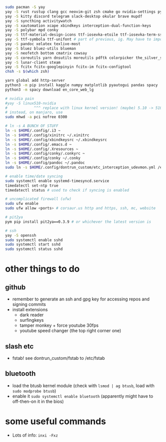```sh
sudo pacman -S yay
yay -S rust rustup clang gcc neovim-git zsh cmake go nvidia-settings python-pip tk certbot ispell aspell 
yay -S kitty discord telegram slack-desktop okular brave mupdf 
yay -S syncthing activitywatch 
yay -S xautomation xcape xbindkeys interception-dual-function-keys
yay -S polybar mpd conky
yay -S ttf-material-design-icons ttf-iosevka-etoile ttf-iosevka-term-ss12 ttf-iosevka-aile
yay -S ttf-symbola ttf-unifont # part of previous, ig. May have to import keys manually: https://unix.stackexchange.com/a/617320
yay -S pandoc xelatex texlive-most
yay -S bluez bluez-utils blueman
yay -S neofetch bottom cmatrix cowsay
yay -S coreutils yarn dnsutils moreutils pdftk colorpicker the_silver_searcher fd hyperfine wget tree ffmpeg fzf unzip xclip tig bat jq entr xorg-xev zoxide lsd dust duf gping ngrok rm-improved flameshot
yay -S lunar-client steam
yay -S fcitx fcitx-googlepinyin fcitx-im fcitx-configtool
chsh -s $(which zsh)

yarn global add http-server
python3 -m pip install kaggle numpy matplotlib pyautogui pandas spacy
python3 -m spacy download en_core_web_lg

# nvidia pain
#yay -S linux510-nvidia
#            ^^^ replace with linux kernel version! (maybe) 5.10 -> 510 DOESNT WORK
# instead, on manjaro, use
sudo mhwd -a pci nofree 0300

# ln -s A BUNCH OF STUFF
ln -s $HOME/.config/.i3 ~
ln -s $HOME/.config/xinitrc ~/.xinitrc
ln -s $HOME/.config/xbindkeysrc ~/.xbindkeysrc
ln -s $HOME/.config/.emacs.d ~
ln -s $HOME/.config/.Xresources ~
ln -s $HOME/.config/conky/.conkyrc ~
ln -s $HOME/.config/conky ~/.conky
ln -s $HOME/.config/pandoc ~/.pandoc
sudo ln -s $HOME/.config/dontrun_custom/etc_interception_udevmon.yml /etc/interception/udevmon.yaml

# enable time/date syncing
sudo systemctl enable systemd-timesyncd.service
timedatectl set-ntp true
timedatectl status # used to check if syncing is enabled

# uncomplicated firewall (ufw)
sudo ufw enable
sudo ufw allow <ports> # corsaur.us http and https, ssh, mc, website

# pit2ya
pym pip install pit2ya==0.3.9 # or whichever the latest version is

# ssh 
yay -S openssh
sudo systemctl enable sshd 
sudo systemctl start sshd
sudo systemctl status sshd
```

# other things to do
## github
- remember to generate an ssh and gpg key for accessing repos and signing commits
- install extensions
    - dark reader
    - surfingkeys
    - tamper monkey + force youtube 30fps
    - youtube speed changer (the top right corner one)

## slash etc
- fstab! see dontrun_custom/fstab to /etc/fstab

## bluetooth
- load the btusb kernel module (check with `lsmod | ag btusb`, load with `sudo modprobe btusb`)
- enable it `sudo systemctl enable bluetooth` (apparently might have to off-then-on it in the bios)

# some useful commands
- Lots of info: `inxi -Fxz`
